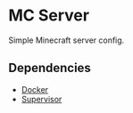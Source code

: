 # MC Server

Simple Minecraft server config.

## Dependencies

- [Docker](https://www.docker.com/)
- [Supervisor](http://supervisord.org/)
